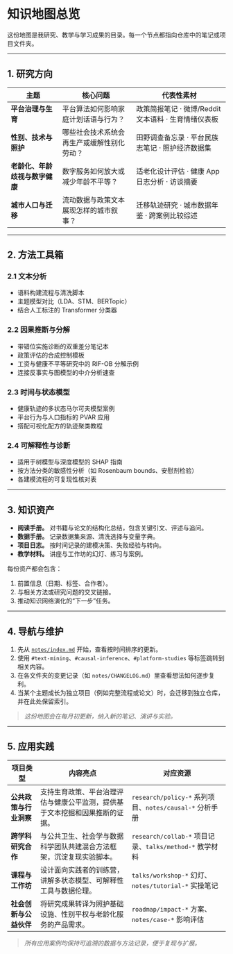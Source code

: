 # 知识地图总览

这份地图是我研究、教学与学习成果的目录。每一个节点都指向仓库中的笔记或项目文件夹。

---

## 1. 研究方向

| 主题 | 核心问题 | 代表性素材 |
|-------|-----------|--------------|
| **平台治理与生育** | 平台算法如何影响家庭计划话语与行为？ | 政策简报笔记 · 微博/Reddit 文本语料 · 生育情绪仪表板 |
| **性别、技术与照护** | 哪些社会技术系统会再生产或缓解性别化劳动？ | 田野调查备忘录 · 平台民族志笔记 · 照护经济数据集 |
| **老龄化、年龄歧视与数字健康** | 数字服务如何放大或减少年龄不平等？ | 适老化设计评估 · 健康 App 日志分析 · 访谈摘要 |
| **城市人口与迁移** | 流动数据与政策文本展现怎样的城市叙事？ | 迁移轨迹研究 · 城市数据年鉴 · 跨案例比较综述 |

---

## 2. 方法工具箱

### 2.1 文本分析
- 语料构建流程与清洗脚本
- 主题模型对比（LDA、STM、BERTopic）
- 结合人工标注的 Transformer 分类器

### 2.2 因果推断与分解
- 带错位实施诊断的双重差分笔记本
- 政策评估的合成控制模板
- 工资与健康不平等研究中的 RIF-OB 分解示例
- 连接反事实与图模型的中介分析速查

### 2.3 时间与状态模型
- 健康轨迹的多状态马尔可夫模型案例
- 平台行为与人口指标的 PVAR 应用
- 搭配可视化配方的轨迹聚类教程

### 2.4 可解释性与诊断
- 适用于树模型与深度模型的 SHAP 指南
- 按方法分类的敏感性分析（如 Rosenbaum bounds、安慰剂检验）
- 各建模流程的可复现性核对表

---

## 3. 知识资产

- **阅读手册。** 对书籍与论文的结构化总结，包含关键引文、评述与追问。
- **数据手册。** 记录数据集来源、清洗选择与变量字典。
- **项目日志。** 按时间记录的建模决策、失败经验与转向。
- **教学材料。** 讲座与工作坊的幻灯、练习与案例。

每份资产都会包含：
1. 前置信息（日期、标签、合作者）。
2. 与相关方法或研究问题的交叉链接。
3. 推动知识网络演化的“下一步”任务。

---

## 4. 导航与维护

1. 先从 [`notes/index.md`](./notes) 开始，查看按时间排序的更新。
2. 使用 `#text-mining`、`#causal-inference`、`#platform-studies` 等标签跳转到相关内容。
3. 在各文件夹的变更记录（如 `notes/CHANGELOG.md`）里查看想法如何逐步复利。
4. 当某个主题成长为独立项目（例如完整流程或论文）时，会迁移到独立仓库，并在此处保留索引。

> _这份地图会在每月初更新，纳入新的笔记、演讲与实验。_

---

## 5. 应用实践

| 项目类型 | 内容亮点 | 对应资源 |
|----------|----------|-----------|
| **公共政策与行业洞察** | 支持生育政策、平台治理评估与健康公平监测，提供基于文本挖掘和因果推断的证据。 | `research/policy-*` 系列项目、`notes/causal-*` 分析手册 |
| **跨学科研究合作** | 与公共卫生、社会学与数据科学团队共建混合方法框架，沉淀复现实验脚本。 | `research/collab-*` 项目记录、`talks/method-*` 教学材料 |
| **课程与工作坊** | 设计面向实践者的训练营，讲解多状态模型、可解释性工具与数据伦理。 | `talks/workshop-*` 幻灯、`notes/tutorial-*` 实操笔记 |
| **社会创新与公益伙伴** | 将研究成果转译为照护基础设施、性别平权与老龄化服务的产品需求。 | `roadmap/impact-*` 方案、`notes/case-*` 影响评估 |

> _所有应用案例均保持可追溯的数据与方法记录，便于复现与扩展。_
